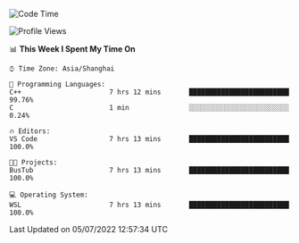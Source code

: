 <!--START_SECTION:waka-->
![Code Time](http://img.shields.io/badge/Code%20Time-153%20hrs%2044%20mins-blue)

![Profile Views](http://img.shields.io/badge/Profile%20Views-0-blue)

📊 **This Week I Spent My Time On** 

```text
⌚︎ Time Zone: Asia/Shanghai

💬 Programming Languages: 
C++                      7 hrs 12 mins       █████████████████████████   99.76% 
C                        1 min               ░░░░░░░░░░░░░░░░░░░░░░░░░   0.24%

🔥 Editors: 
VS Code                  7 hrs 13 mins       █████████████████████████   100.0%

🐱‍💻 Projects: 
BusTub                   7 hrs 13 mins       █████████████████████████   100.0%

💻 Operating System: 
WSL                      7 hrs 13 mins       █████████████████████████   100.0%

```


 Last Updated on 05/07/2022 12:57:34 UTC
<!--END_SECTION:waka-->